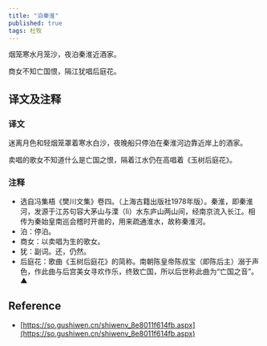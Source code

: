 ```yaml
---
title: "泊秦淮"
published: true
tags: 杜牧
---
```


烟笼寒水月笼沙，夜泊秦淮近酒家。

商女不知亡国恨，隔江犹唱后庭花。

## 译文及注释

### 译文

迷离月色和轻烟笼罩着寒水白沙，夜晚船只停泊在秦淮河边靠近岸上的酒家。

卖唱的歌女不知道什么是亡国之恨，隔着江水仍在高唱着《玉树后庭花》。

### 注释

- 选自冯集梧《樊川文集》卷四。（上海古籍出版社1978年版）。秦淮，即秦淮河，发源于江苏句容大茅山与溧（lì）水东庐山两山间，经南京流入长江。相传为秦始皇南巡会稽时开凿的，用来疏通淮水，故称秦淮河。
- 泊：停泊。
- 商女：以卖唱为生的歌女。
- 犹：副词。还，仍然。
- 后庭花：歌曲《玉树后庭花》的简称。南朝陈皇帝陈叔宝（即陈后主）溺于声色，作此曲与后宫美女寻欢作乐，终致亡国，所以后世称此曲为“亡国之音”。▲

## Reference

- [https://so.gushiwen.cn/shiwenv_8e8011f614fb.aspx](https://so.gushiwen.cn/shiwenv_8e8011f614fb.aspx)